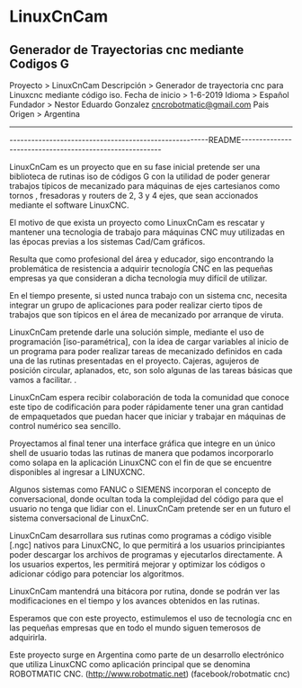 # LinuxCnCam
Generador de Trayectorias cnc mediante Codigos G
----------------------------------------------------------------------------------------------------------------------------

Proyecto                     >  LinuxCnCam
Descripción                >  Generador de trayectoria cnc para Linuxcnc mediante código iso.
Fecha de inicio           >  1-6-2019
Idioma                         >  Español
Fundador                    >  Nestor Eduardo Gonzalez cncrobotmatic@gmail.com
Pais Origen                >  Argentina

----------------------------------------------------------------------------------------------------------------------------



-------------------------------------------------------README--------------------------------------------------------

LinuxCnCam es un proyecto que en su fase inicial pretende ser una biblioteca de rutinas iso de códigos G con la utilidad de poder generar trabajos típicos de mecanizado para máquinas de ejes cartesianos como tornos , fresadoras y routers de 2, 3 y 4 ejes, que sean accionados mediante el software LinuxCNC.

El motivo de que exista un proyecto como LinuxCnCam es rescatar y mantener una tecnologia de trabajo para máquinas CNC muy utilizadas en las épocas previas a los sistemas Cad/Cam gráficos.

Resulta que como profesional del área y educador, sigo encontrando la problemática de resistencia a adquirir tecnología CNC en las pequeñas empresas ya que consideran a dicha tecnología muy difícil de utilizar.

En el tiempo presente, si usted nunca trabajo con un sistema cnc, necesita integrar un grupo de 
aplicaciones para poder realizar cierto tipos de trabajos que son típicos en el área de mecanizado por arranque de viruta.

LinuxCnCam pretende darle una solución simple, mediante el uso de programación [iso-paramétrica], con la idea de cargar variables al inicio de un programa para poder realizar tareas de mecanizado definidos en cada una de las rutinas presentadas en el proyecto.
Cajeras, agujeros de posición circular, aplanados, etc, son solo algunas de las tareas básicas que vamos a facilitar.  .

LinuxCnCam espera recibir colaboración de toda la comunidad que conoce este tipo de codificación para poder rápidamente tener una gran cantidad de empaquetados que puedan hacer que iniciar y trabajar en máquinas de control numérico sea sencillo.


Proyectamos al final tener una interface gráfica que integre en un único shell de usuario todas las rutinas de manera que podamos incorporarlo como solapa en la aplicación LinuxCNC con el fin de que se encuentre disponibles al ingresar a LINUXCNC.

Algunos sistemas como FANUC o SIEMENS incorporan el concepto de conversacional, donde ocultan toda la complejidad del código para que el usuario no tenga que lidiar con el. LinuxCnCam pretende ser en un futuro el sistema conversacional de LinuxCnC.

LinuxCnCam desarrollara sus rutinas como programas a código visible [.ngc] nativos para LinuxCNC, lo que permitirá a los usuarios principiantes poder descargar los archivos de programas y ejecutarlos directamente.
A los usuarios expertos, les permitirá  mejorar y optimizar los códigos o adicionar código para potenciar los algoritmos.

LinuxCnCam mantendrá una bitácora por rutina, donde se podrán ver las modificaciones en el tiempo y los avances obtenidos en las rutinas.

Esperamos que con este proyecto, estimulemos el uso de tecnología cnc en las pequeñas empresas que en todo el mundo siguen temerosos de adquirirla.

Este proyecto surge en Argentina como parte de un desarrollo electrónico que utiliza LinuxCNC como aplicación principal que se denomina ROBOTMATIC CNC. (http://www.robotmatic.net) (facebook/robotmatic cnc)
